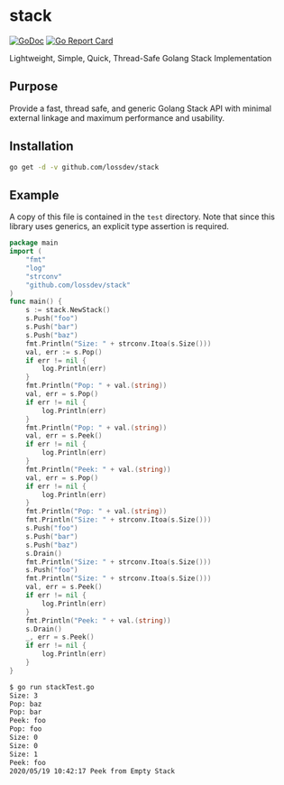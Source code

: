 # stack
[![GoDoc](https://godoc.org/github.com/lossdev/stack?status.png)](http://godoc.org/github.com/lossdev/stack)
[![Go Report Card](https://goreportcard.com/badge/github.com/lossdev/stack)](https://goreportcard.com/report/github.com/lossdev/stack)

Lightweight, Simple, Quick, Thread-Safe Golang Stack Implementation


## Purpose

Provide a fast, thread safe, and generic Golang Stack API with minimal external linkage
and maximum performance and usability.


## Installation

``` bash
go get -d -v github.com/lossdev/stack
```

## Example

A copy of this file is contained in the `test` directory. Note that since this library uses generics, an explicit type assertion is required.

``` Go
package main
import (
	"fmt"
	"log"
	"strconv"
	"github.com/lossdev/stack"
)
func main() {
	s := stack.NewStack()
	s.Push("foo")
	s.Push("bar")
	s.Push("baz")
	fmt.Println("Size: " + strconv.Itoa(s.Size()))
	val, err := s.Pop()
	if err != nil {
		log.Println(err)
	}
	fmt.Println("Pop: " + val.(string))
	val, err = s.Pop()
	if err != nil {
		log.Println(err)
	}
	fmt.Println("Pop: " + val.(string))
	val, err = s.Peek()
	if err != nil {
		log.Println(err)
	}
	fmt.Println("Peek: " + val.(string))
	val, err = s.Pop()
	if err != nil {
		log.Println(err)
	}
	fmt.Println("Pop: " + val.(string))
	fmt.Println("Size: " + strconv.Itoa(s.Size()))
	s.Push("foo")
	s.Push("bar")
	s.Push("baz")
	s.Drain()
	fmt.Println("Size: " + strconv.Itoa(s.Size()))
	s.Push("foo")
	fmt.Println("Size: " + strconv.Itoa(s.Size()))
	val, err = s.Peek()
	if err != nil {
		log.Println(err)
	}
	fmt.Println("Peek: " + val.(string))
	s.Drain()
	_, err = s.Peek()
	if err != nil {
		log.Println(err)
	}
}
```

``` bash
$ go run stackTest.go
Size: 3
Pop: baz
Pop: bar
Peek: foo
Pop: foo
Size: 0
Size: 0
Size: 1
Peek: foo
2020/05/19 10:42:17 Peek from Empty Stack
```
